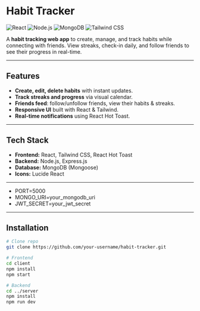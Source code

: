 # Habit Tracker 

![React](https://img.shields.io/badge/React-20232A?style=for-the-badge&logo=react&logoColor=61DAFB) ![Node.js](https://img.shields.io/badge/Node.js-339933?style=for-the-badge&logo=node.js&logoColor=white) ![MongoDB](https://img.shields.io/badge/MongoDB-47A248?style=for-the-badge&logo=mongodb&logoColor=white) ![Tailwind CSS](https://img.shields.io/badge/Tailwind%20CSS-06B6D4?style=for-the-badge&logo=tailwind-css&logoColor=white)

A **habit tracking web app** to create, manage, and track habits while connecting with friends. View streaks, check-in daily, and follow friends to see their progress in real-time.

---

## Features

- **Create, edit, delete habits** with instant updates.  
- **Track streaks and progress** via visual calendar.  
- **Friends feed**: follow/unfollow friends, view their habits & streaks.  
- **Responsive UI** built with React & Tailwind.  
- **Real-time notifications** using React Hot Toast.  


---

## Tech Stack

- **Frontend:** React, Tailwind CSS, React Hot Toast  
- **Backend:** Node.js, Express.js  
- **Database:** MongoDB (Mongoose)  
- **Icons:** Lucide React  

---

- PORT=5000
- MONGO_URI=your_mongodb_uri
- JWT_SECRET=your_jwt_secret

---

## Installation

```bash
# Clone repo
git clone https://github.com/your-username/habit-tracker.git

# Frontend
cd client
npm install
npm start

# Backend
cd ../server
npm install
npm run dev
```
